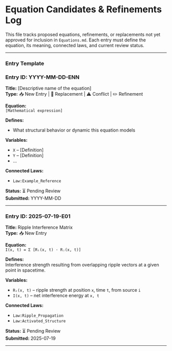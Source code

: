 # Equation Candidates & Refinements Log  
This file tracks proposed equations, refinements, or replacements not yet approved for inclusion in `Equations.md`. Each entry must define the equation, its meaning, connected laws, and current review status.

---

### Entry Template

### Entry ID: YYYY-MM-DD-ENN  
**Title:** [Descriptive name of the equation]  
**Type:** 📥 New Entry | 🔁 Replacement | ⚠️ Conflict | ✏️ Refinement

**Equation:**  
`[Mathematical expression]`

**Defines:**  
- What structural behavior or dynamic this equation models

**Variables:**  
- `X` – [Definition]  
- `Y` – [Definition]  
- ...  

**Connected Laws:**  
- `Law:Example_Reference`

**Status:** ⏳ Pending Review  
**Submitted:** YYYY-MM-DD

---

### Entry ID: 2025-07-19-E01  
**Title:** Ripple Interference Matrix  
**Type:** 📥 New Entry

**Equation:**  
`I(x, t) = Σ [Rᵢ(x, t) · Rⱼ(x, t)]`

**Defines:**  
Interference strength resulting from overlapping ripple vectors at a given point in spacetime.

**Variables:**  
- `Rᵢ(x, t)` – ripple strength at position `x`, time `t`, from source `i`  
- `I(x, t)` – net interference energy at `x, t`

**Connected Laws:**  
- `Law:Ripple_Propagation`  
- `Law:Activated_Structure`

**Status:** ⏳ Pending Review  
**Submitted:** 2025-07-19

---
